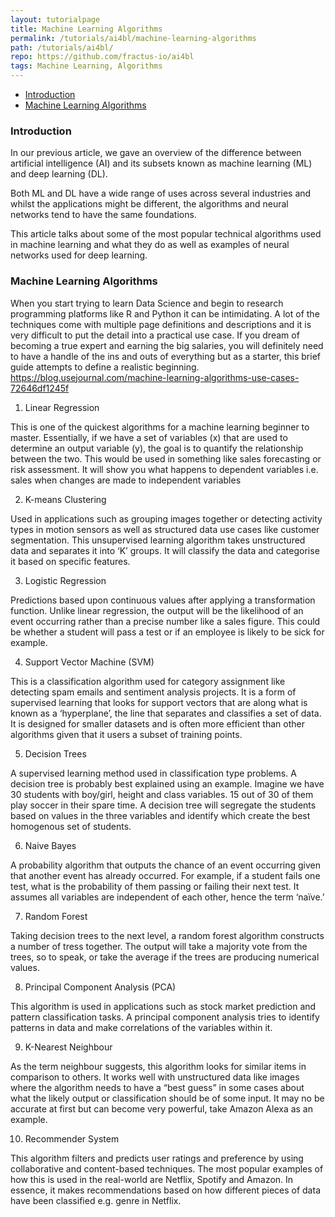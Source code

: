 ```yaml
---
layout: tutorialpage
title: Machine Learning Algorithms
permalink: /tutorials/ai4bl/machine-learning-algorithms
path: /tutorials/ai4bl/
repo: https://github.com/fractus-io/ai4bl
tags: Machine Learning, Algorithms
---
```


* [Introduction](#Introduction)
* [Machine Learning Algorithms](#MachineLearningAlgorithms)

###  <a id="Introduction"></a>Introduction

In our previous article, we gave an overview of the difference between artificial intelligence (AI) and its subsets known as machine learning (ML) and 
deep learning (DL). 

Both ML and DL have a wide range of uses across several industries and whilst the applications might be different, 
the algorithms and neural networks tend to have the same foundations. 

This article talks about some of the most popular technical algorithms used in machine learning and what they do as well as examples of 
neural networks used for deep learning.


###  <a id="MachineLearningAlgorithms"></a>Machine Learning Algorithms

When you start trying to learn Data Science and begin to research programming platforms like R and Python it can be intimidating. A lot of the techniques come with multiple page definitions and descriptions and it is very difficult to put the detail into a practical use case. If you dream of becoming a true expert and earning the big salaries, you will definitely need to have a handle of the ins and outs of everything but as a starter, this brief guide attempts to define a realistic beginning.
https://blog.usejournal.com/machine-learning-algorithms-use-cases-72646df1245f

1.	Linear Regression

This is one of the quickest algorithms for a machine learning beginner to master. 
Essentially, if we have a set of variables (x) that are used to determine an output variable (y), the goal is to quantify the relationship 
between the two. 
This would be used in something like sales forecasting or risk assessment. 
It will show you what happens to dependent variables i.e. sales when changes are made to independent variables

2.	K-means Clustering

Used in applications such as grouping images together or detecting activity types in motion sensors as well as structured data use 
cases like customer segmentation. This unsupervised learning algorithm takes unstructured data and separates it into ‘K’ groups. 
It will classify the data and categorise it based on specific features. 

3.	Logistic Regression

Predictions based upon continuous values after applying a transformation function. 
Unlike linear regression, the output will be the likelihood of an event occurring rather than a precise number like a sales figure. 
This could be whether a student will pass a test or if an employee is likely to be sick for example.

4.	Support Vector Machine (SVM)

This is a classification algorithm used for category assignment like detecting spam emails and sentiment analysis projects. 
It is a form of supervised learning that looks for support vectors that are along what is known as a ‘hyperplane’, the line that separates 
and classifies a set of data. It is designed for smaller datasets and is often more efficient than other algorithms given that it users a subset of 
training points. 

5.	Decision Trees

A supervised learning method used in classification type problems. A decision tree is probably best explained using an example. 
Imagine we have 30 students with boy/girl, height and class variables. 15 out of 30 of them play soccer in their spare time. 
A decision tree will segregate the students based on values in the three variables and identify which create the best homogenous set of students. 

6.	Naive Bayes

A probability algorithm that outputs the chance of an event occurring given that another event has already occurred. 
For example, if a student fails one test, what is the probability of them passing or failing their next test. 
It assumes all variables are independent of each other, hence the term ‘naïve.’

7.	Random Forest

Taking decision trees to the next level, a random forest algorithm constructs a number of tress together. 
The output will take a majority vote from the trees, so to speak, or take the average if the trees are producing numerical values.  

8.	Principal Component Analysis (PCA)

This algorithm is used in applications such as stock market prediction and pattern classification tasks. 
A principal component analysis tries to identify patterns in data and make correlations of the variables within it. 

9.	K-Nearest Neighbour

As the term neighbour suggests, this algorithm looks for similar items in comparison to others. 
It works well with unstructured data like images where the algorithm needs to have a “best guess” in some cases about what the 
likely output or classification should be of some input. 
It may no be accurate at first but can become very powerful, take Amazon Alexa as an example. 

10.	Recommender System

This algorithm filters and predicts user ratings and preference by using collaborative and content-based techniques. 
The most popular examples of how this is used in the real-world are Netflix, Spotify and Amazon. 
In essence, it makes recommendations based on how different pieces of data have been classified e.g. genre in Netflix. 

